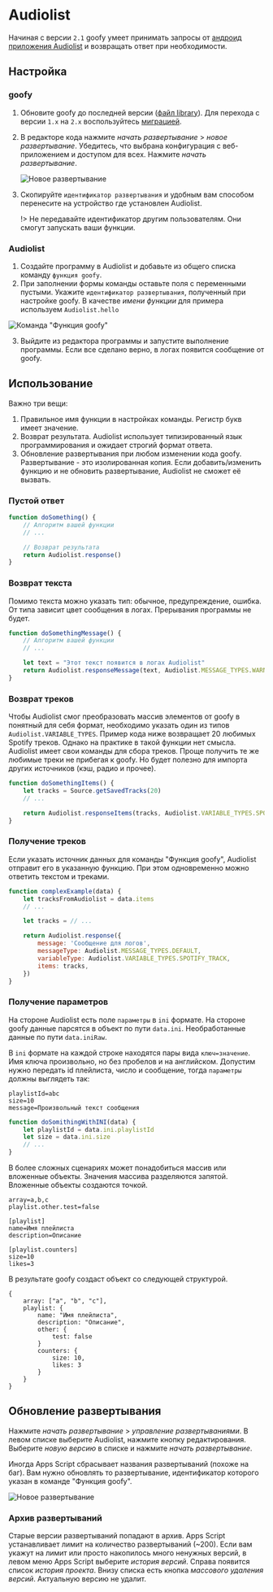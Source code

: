 # Audiolist

Начиная с версии `2.1` goofy умеет принимать запросы от [андроид приложения Audiolist](https://play.google.com/store/apps/details?id=ru.chimildic.audiolist) и возвращать ответ при необходимости.

## Настройка

### goofy

1. Обновите goofy до последней версии ([файл library](https://github.com/Chimildic/goofy/blob/main/library.js)). Для перехода с версии `1.x` на `2.x` воспользуйтесь [миграцией](/migrate2).
2. В редакторе кода нажмите _начать развертывание_ > _новое развертывание_. Убедитесь, что выбрана конфигурация с веб-приложением и доступом для всех. Нажмите _начать развертывание_.

   ![Новое развертывание](/img/new-deploy-audiolist.png ':size=60%')

3. Скопируйте `идентификатор развертывания` и удобным вам способом перенесите на устройство где установлен Audiolist.

   !> Не передавайте идентификатор другим пользователям. Они смогут запускать ваши функции.

### Audiolist

1. Создайте программу в Audiolist и добавьте из общего списка команду `функция goofy`. 
2. При заполнении формы команды оставьте поля с переменными пустыми. Укажите `идентификатор развертывания`, полученный при настройке goofy. В качестве _имени функции_ для примера используем `Audiolist.hello`

  ![Команда "Функция goofy"](/img/goofy-command-audiolist.jpg ':size=60%')

3. Выйдите из редактора программы и запустите выполнение программы. Если все сделано верно, в логах появится сообщение от goofy.

## Использование

Важно три вещи:

1. Правильное имя функции в настройках команды. Регистр букв имеет значение.
2. Возврат результата. Audiolist использует типизированный язык программирования и ожидает строгий формат ответа.
3. Обновление развертывания при любом изменении кода goofy. Развертывание - это изолированная копия. Если добавить/изменить функцию и не обновить развертывание, Audiolist не сможет её вызвать.

### Пустой ответ

```js
function doSomething() {
    // Алгоритм вашей функции
    // ...

    // Возврат результата
    return Audiolist.response()
}
```

### Возврат текста

Помимо текста можно указать тип: обычное, предупреждение, ошибка. От типа зависит цвет сообщения в логах. Прерывания программы не будет.

```js
function doSomethingMessage() {
    // Алгоритм вашей функции
    // ...

    let text = "Этот текст появится в логах Audiolist"
    return Audiolist.responseMessage(text, Audiolist.MESSAGE_TYPES.WARNINNG)
}
```

### Возврат треков

Чтобы Audiolist смог преобразовать массив элементов от goofy в понятный для себя формат, необходимо указать один из типов `Audiolist.VARIABLE_TYPES`. Пример кода ниже возвращает 20 любимых Spotify треков. Однако на практике в такой функции нет смысла. Audiolist имеет свои команды для сбора треков. Проще получить те же любимые треки не прибегая к goofy. Но будет полезно для импорта других источников (кэш, радио и прочее).

```js
function doSomethingItems() {
    let tracks = Source.getSavedTracks(20)
    // ...

    return Audiolist.responseItems(tracks, Audiolist.VARIABLE_TYPES.SPOTIFY_TRACK)
}
```

### Получение треков

Если указать источник данных для команды "Функция goofy", Audiolist отправит его в указанную функцию. При этом одновременно можно ответить текстом и треками.

```js
function complexExample(data) {
    let tracksFromAudiolist = data.items
    // ...

    let tracks = // ...

    return Audiolist.response({
        message: 'Сообщение для логов',
        messageType: Audiolist.MESSAGE_TYPES.DEFAULT,
        variableType: Audiolist.VARIABLE_TYPES.SPOTIFY_TRACK,
        items: tracks,
    })
}
```

### Получение параметров

На стороне Audiolist есть поле `параметры` в `ini` формате. На стороне goofy данные парсятся в объект по пути `data.ini`. Необработанные данные по пути `data.iniRaw`.

В `ini` формате на каждой строке находятся пары вида `ключ=значение`. Имя ключа произвольно, но без пробелов и на английском. 
Допустим нужно передать id плейлиста, число и сообщение, тогда `параметры` должны выглядеть так:

```
playlistId=abc
size=10
message=Произвольный текст сообщения
```

```js
function doSomithingWithINI(data) {
    let playlistId = data.ini.playlistId
    let size = data.ini.size
    // ...
}
```

В более сложных сценариях может понадобиться массив или вложенные объекты. Значения массива разделяются запятой. Вложенные объекты создаются точкой.

```
array=a,b,c
playlist.other.test=false

[playlist]
name=Имя плейлиста
description=Описание

[playlist.counters]
size=10
likes=3
```

В результате goofy создаст объект со следующей структурой.
```
{
    array: ["a", "b", "c"],
    playlist: {
        name: "Имя плейлиста",
        description: "Описание",
        other: {
            test: false
        }
        counters: {
            size: 10,
            likes: 3
        }
    }
}
```

## Обновление развертывания

Нажмите _начать развертывание_ > _управление развертываниями_. В левом списке выберите Audiolist, нажмите кнопку редактирования. Выберите _новую версию_ в списке и нажмите _начать развертывание_.

Иногда Apps Script сбрасывает названия развертываний (похоже на баг). Вам нужно обновлять то развертывание, идентификатор которого указан в команде "Функция goofy".

   ![Новое развертывание](/img/update-deploy-audiolist.png ':size=60%')

### Архив развертываний

Старые версии развертываний попадают в архив. Apps Script устанавливает лимит на количество развертываний (~200). Если вам укажут на лимит или просто накопилось много ненужных версий, в левом меню Apps Script выберите _история версий_. Справа появится список _история проекта_. Внизу списка есть кнопка _массового удаления версий_. Актуальную версию не удалит.
